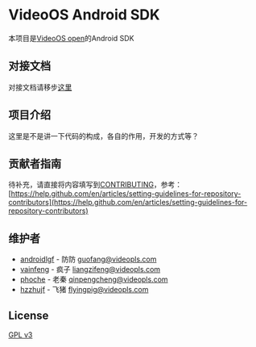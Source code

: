 # VideoOS Android SDK
本项目是[VideoOS open](http://videojj.com/videoos-open/)的Android SDK

## 对接文档
对接文档请移步[这里](docs/index.md)

## 项目介绍
这里是不是讲一下代码的构成，各自的作用，开发的方式等？

## 贡献者指南
待补充，请直接将内容填写到[CONTRIBUTING](CONTRIBUTING)，参考：[https://help.github.com/en/articles/setting-guidelines-for-repository-contributors](https://help.github.com/en/articles/setting-guidelines-for-repository-contributors)

## 维护者
* [androidlgf](https://github.com/androidlgf) - 防防 <guofang@videopls.com>
* [vainfeng](https://github.com/vainfeng) - 疯子 <liangzifeng@videopls.com>
* [phoche](https://github.com/phoche) - 老秦 <qinpengcheng@videopls.com>
* [hzzhujf](https://github.com/hzzhujf) - 飞猪 <flyingpig@videopls.com>

## License
[GPL v3](LICENSE)

